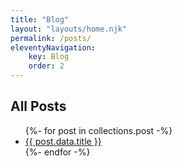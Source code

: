 ```yaml
---
title: "Blog"
layout: "layouts/home.njk"
permalink: /posts/
eleventyNavigation:
	key: Blog
	order: 2
---
```


## All Posts

<ul>
{%- for post in collections.post -%}
<li><a href="{{ post.url }}">{{ post.data.title }}</a></li>
{%- endfor -%}
</ul>
